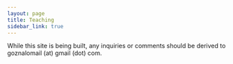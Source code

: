 ```yaml
---
layout: page
title: Teaching 
sidebar_link: true
---
```




While this site is being built, any inquiries or comments should be derived to goznalomail (at) gmail (dot) com.
